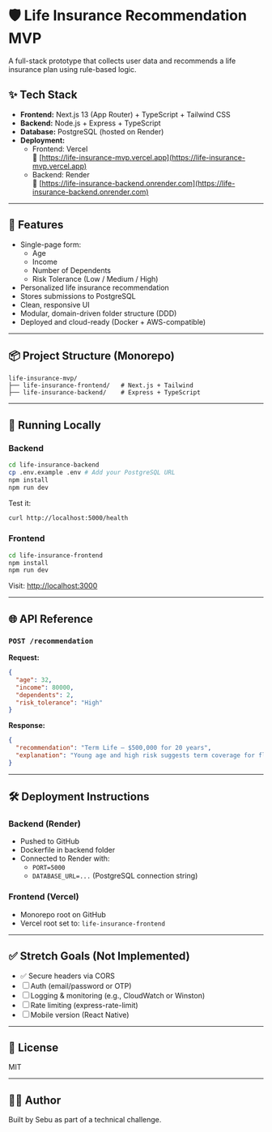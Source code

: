 # 🛡️ Life Insurance Recommendation MVP

A full-stack prototype that collects user data and recommends a life insurance plan using rule-based logic.

## ✨ Tech Stack

- **Frontend:** Next.js 13 (App Router) + TypeScript + Tailwind CSS
- **Backend:** Node.js + Express + TypeScript
- **Database:** PostgreSQL (hosted on Render)
- **Deployment:** 
  - Frontend: Vercel  
    🔗 [https://life-insurance-mvp.vercel.app](https://life-insurance-mvp.vercel.app)
  - Backend: Render  
    🔗 [https://life-insurance-backend.onrender.com](https://life-insurance-backend.onrender.com)

---

## 📸 Features

- Single-page form:
  - Age
  - Income
  - Number of Dependents
  - Risk Tolerance (Low / Medium / High)
- Personalized life insurance recommendation
- Stores submissions to PostgreSQL
- Clean, responsive UI
- Modular, domain-driven folder structure (DDD)
- Deployed and cloud-ready (Docker + AWS-compatible)

---

## 📦 Project Structure (Monorepo)

```
life-insurance-mvp/
├── life-insurance-frontend/   # Next.js + Tailwind
├── life-insurance-backend/    # Express + TypeScript
```

---

## 🚀 Running Locally

### Backend

```bash
cd life-insurance-backend
cp .env.example .env # Add your PostgreSQL URL
npm install
npm run dev
```

Test it:
```bash
curl http://localhost:5000/health
```

### Frontend

```bash
cd life-insurance-frontend
npm install
npm run dev
```

Visit: [http://localhost:3000](http://localhost:3000)

---

## 🌐 API Reference

### `POST /recommendation`

**Request:**
```json
{
  "age": 32,
  "income": 80000,
  "dependents": 2,
  "risk_tolerance": "High"
}
```

**Response:**
```json
{
  "recommendation": "Term Life – $500,000 for 20 years",
  "explanation": "Young age and high risk suggests term coverage for flexibility and affordability."
}
```

---

## 🛠 Deployment Instructions

### Backend (Render)

- Pushed to GitHub
- Dockerfile in backend folder
- Connected to Render with:
  - `PORT=5000`
  - `DATABASE_URL=...` (PostgreSQL connection string)

### Frontend (Vercel)

- Monorepo root on GitHub
- Vercel root set to: `life-insurance-frontend`

---

## ✅ Stretch Goals (Not Implemented)

- ✅ Secure headers via CORS
- ☐ Auth (email/password or OTP)
- ☐ Logging & monitoring (e.g., CloudWatch or Winston)
- ☐ Rate limiting (express-rate-limit)
- ☐ Mobile version (React Native)

---

## 📄 License

MIT

---

## 👨‍💻 Author

Built by Sebu as part of a technical challenge.
